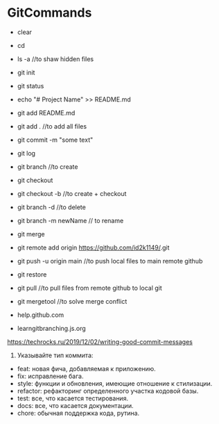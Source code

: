# GitCommands

- clear
- cd <project dir>
- ls -a //to shaw hidden files
- git init
- git status
- echo "# Project Name" >> README.md
- git add README.md
- git add . //to add all files
- git commit -m "some text"
- git log
- git branch <new branch name> //to create
- git checkout <new branch name> 
- git checkout -b <new branch name> //to create + checkout
- git branch -d <branch name> //to delete
- git branch -m newName // to rename
- git merge <another branch name>
- git remote add origin https://github.com/id2k1149/<MyProjectName>.git
- git push -u origin main //to push local files to main remote github
- git restore <file>  
- git pull //to pull files from remote github to local git
- git mergetool //to solve merge conflict

- help.github.com
- learngitbranching.js.org

https://techrocks.ru/2019/12/02/writing-good-commit-messages
1. Указывайте тип коммита:

- feat: новая фича, добавляемая к приложению.
- fix: исправление бага.
- style: функции и обновления, имеющие отношение к стилизации.
- refactor: рефакторинг определенного участка кодовой базы.
- test: все, что касается тестирования.
- docs: все, что касается документации.
- chore: обычная поддержка кода, рутина.
